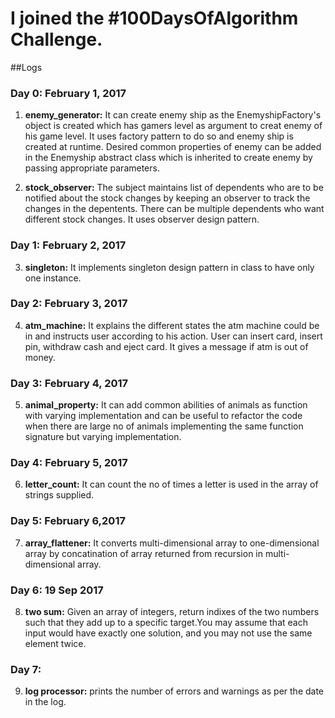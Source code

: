 # I joined the #100DaysOfAlgorithm Challenge.

##Logs

### Day 0: February 1, 2017
1) **enemy_generator:** It can create enemy ship as the EnemyshipFactory's object is created which has gamers level as argument to creat enemy of his game level. It uses factory pattern to do so and enemy ship is created at runtime. Desired common properties of enemy can be added in the Enemyship abstract class which is inherited to create enemy by passing appropriate parameters.

2) **stock_observer:**  The subject maintains list of dependents who are to be notified about the stock changes by keeping an observer to track the changes in the depentents. There can be multiple dependents who want different stock changes.  It uses observer design pattern.

### Day 1: February 2, 2017
3) **singleton:** It implements singleton design pattern in class to have only one instance.

### Day 2: February 3, 2017
4) **atm_machine:** It explains the different states the atm machine could be in and instructs user according to his action. User can insert card, insert pin, withdraw cash and eject card. It gives a message if atm is out of money.

### Day 3: February 4, 2017
 5) **animal_property:** It can add common abilities of animals as function with varying implementation and can be useful to refactor the code when there are large no of animals implementing the same function signature but varying implementation.

### Day 4: February 5, 2017
 6) **letter_count:** It can count the no of times a letter is used in the array of strings supplied.

### Day 5: February 6,2017
 7) **array_flattener:** It converts multi-dimensional array to one-dimensional array by concatination of array returned from recursion in multi-dimensional array.

### Day 6: 19 Sep 2017
 8) **two sum:** Given an array of integers, return indixes of the two numbers such that they add up to a specific target.You may assume that each input would have exactly one solution, and you may not use the same element twice.

### Day 7:
 9) **log processor:** prints the number of errors and warnings as per the date in the log.
